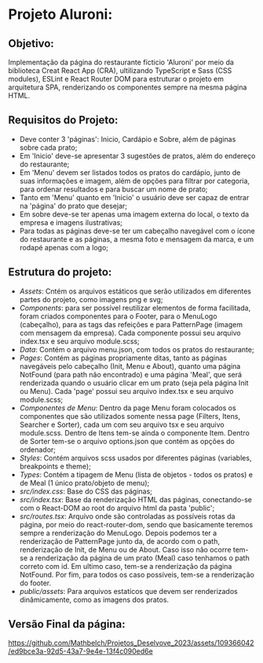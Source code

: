 # Projeto Aluroni:

## Objetivo: 
Implementação da página do restaurante fícticio 'Aluroni' por meio da biblioteca Creat React App (CRA), ultilizando TypeScript e Sass (CSS modules), ESLint e React Router DOM para estruturar o projeto em arquitetura SPA, renderizando os componentes sempre na mesma página HTML. 

## Requisitos do Projeto:
<ul>
   <li>Deve conter 3 'páginas': Inicio, Cardápio e Sobre, além de páginas sobre cada prato;</li>
   <li>Em 'Inicio' deve-se apresentar 3 sugestões de pratos, além do endereço do restaurante;</li>
   <li>Em 'Menu' devem ser listados todos os pratos do cardápio, junto de suas informações e imagem, além de opções para filtrar por categoria, para ordenar resultados e para buscar um nome de prato; </li>
   <li>Tanto em 'Menu' quanto em 'Inicio' o usuário deve ser capaz de entrar na 'página' do prato que desejar;</li>
   <li>Em sobre deve-se ter apenas uma imagem externa do local, o texto da empresa e imagens ilustrativas;</li>
   <li>Para todas as páginas deve-se ter um cabeçalho navegável com o ícone do restaurante e as páginas, a mesma foto e mensagem da marca, e um rodapé apenas com a logo;</li>
</ul>


## Estrutura do projeto:
<ul>
   <li><i>Assets</i>: Cntém os arquivos estáticos que serão utilizados em diferentes partes do projeto, como imagens png e svg;</li>
   <li><i>Components</i>: para ser possível reutilizar elementos de forma facilitada, foram criados componentes para o Footer, para o MenuLogo (cabeçalho), para as tags das refeições e para PatternPage (imagem com mensagem da empresa). Cada componente possui seu arquivo index.tsx e seu arquivo module.scss;</li>
   <li><i>Data</i>: Contém o arquivo menu.json, com todos os pratos do restaurante;</li>
   <li><i>Pages</i>: Contém as páginas propriamente ditas, tanto as páginas navegáveis pelo cabeçalho (Init, Menu e About), quanto uma página NotFound (para path não encontrado) e uma página 'Meal', que será renderizada quando o usuário clicar em um prato (seja pela página Init ou Menu). Cada 'page' possui seu arquivo index.tsx e seu arquivo module.scss;</li>
   <li><i>Componentes de Menu</i>: Dentro da page Menu foram colocados os componentes que são utilizados somente nessa page (Filters, Itens, Searcher e Sorter), cada um com seu arquivo tsx e seu arquivo module.scss. Dentro de Itens tem-se ainda o componente Item. Dentro de Sorter tem-se o arquivo options.json que contém as opções do ordenador;</li>
   <li><i>Styles</i>: Contém arquivos scss usados por diferentes páginas (variables, breakpoints e theme);</li>
   <li><i>Types</i>: Contém a tipagem de Menu (lista de objetos - todos os pratos) e de Meal (1 único prato/objeto de menu);</li>
   <li><i>src/index.css</i>: Base do CSS das páginas;</li>
   <li><i>src/index.tsx</i>: Base da renderização HTML das páginas, conectando-se com o React-DOM ao root do arquivo html da pasta 'public'; </li>
   <li><i>src/routes.tsx</i>: Arquivo onde são controladas as possíveis rotas da página, por meio do react-router-dom, sendo que basicamente teremos sempre a renderização do MenuLogo. Depois podemos ter a renderização de PatternPage junto da, de acordo com o path, renderização de Init, de Menu ou de About. Caso isso não ocorre tem-se a renderização da página de um prato (Meal) caso tenhamos o path correto com id. Em ultimo caso, tem-se a renderização da página NotFound. Por fim, para todos os caso possíveis, tem-se a renderização do footer.</li>
   <li><i>public/assets</i>: Para arquivos estatícos que devem ser renderizados dinâmicamente, como as imagens dos pratos.</li>
</ul>

## Versão Final da página:

https://github.com/Mathbelch/Projetos_Deselvove_2023/assets/109366042/ed9bce3a-92d5-43a7-9e4e-13f4c090ed6e



